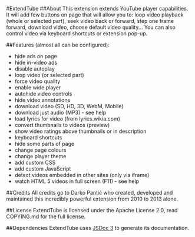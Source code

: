 #ExtendTube
##About
This extension extends YouTube player capabilities. It will add few buttons on page that will allow you to: loop video playback (whole or selected part), seek video back or forward, step one frame forward, download video, choose default video quality... You can also control video via keyboard shortcuts or extension pop-up.

##Features (almost all can be configured):
- hide ads on page
- hide in-video ads
- disable autoplay
- loop video (or selected part)
- force video quality
- enable wide player
- autohide video controls
- hide video annotations
- download video (SD, HD, 3D, WebM, Mobile)
- download just audio (MP3) - see help
- load lyrics for video (from lyrics.wikia.com)
- convert thumbnails to videos (preview)
- show video ratings above thumbnails or in description
- keyboard shortcuts
- hide some parts of page
- change page colours
- change player theme
- add custom CSS
- add custom JavaScript
- detect videos embedded in other sites (only via iframe)
- watch HTML 5 videos in full screen (F11) - see help

##Credits
All credits go to Darko Pantić who created, developed and maintained this incredibly powerful extension from 2010 to 2013 alone.

##License
ExtendTube is licensed under the Apache License 2.0, read COPYING.md for the full license.

##Dependencies
ExtendTube uses [JSDoc 3](https://github.com/jsdoc3/jsdoc) to generate its documentation.